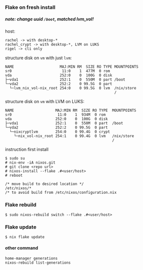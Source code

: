 
### Flake on fresh install
##### note: change uuid `/boot`, matched lvm_vol!
host:
```
rachel -> with desktop-*
rachel_crypt -> with desktop-*, LVM on LUKS
rigel -> cli only
```
structure disk on `vm` with just `lvm`:
```
NAME                     MAJ:MIN RM  SIZE RO TYPE MOUNTPOINTS
sr0                       11:0    1  477M  0 rom  
vda                      252:0    0  100G  0 disk 
├─vda1                   252:1    0  550M  0 part /boot
└─vda2                   252:2    0 99.5G  0 part 
  └─lvm_nix_vol-nix_root 254:0    0 99.5G  0 lvm  /nix/store
                                                  /
```
structure disk on `vm` with LVM on LUKS:
```
NAME                   MAJ:MIN RM  SIZE RO TYPE  MOUNTPOINTS
sr0                     11:0    1  934M  0 rom   
vda                    252:0    0  100G  0 disk  
├─vda1                 252:1    0  550M  0 part  /boot
└─vda2                 252:2    0 99.5G  0 part  
  └─nixcryptlvm        254:0    0 99.4G  0 crypt 
    └─nix_vol-nix_root 254:1    0 99.4G  0 lvm   /nix/store
                                                 /
```
instruction first install
```
$ sudo su
# nix-env -iA nixos.git
# git clone <repo url>
# nixos-install --flake .#<user/host>
# reboot

/* move build to desired location */ 
/etc/nixos/*
/* to avoid build from /etc/nixos/configuration.nix
```


### Flake rebuild
```
$ sudo nixos-rebuild switch --flake .#<user/host>
```

### Flake update
```
$ nix flake update
```

#### other command
```
home-manager generations
nixos-rebuild list-generations
```
